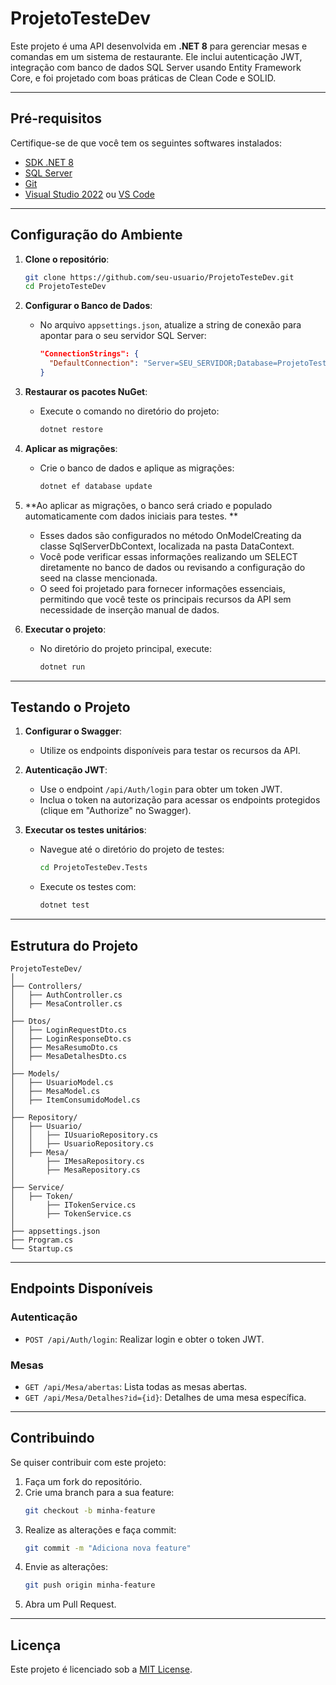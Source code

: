 ﻿# **ProjetoTesteDev**

Este projeto é uma API desenvolvida em **.NET 8** para gerenciar mesas e comandas em um sistema de restaurante. Ele inclui autenticação JWT, integração com banco de dados SQL Server usando Entity Framework Core, e foi projetado com boas práticas de Clean Code e SOLID.

---

## **Pré-requisitos**

Certifique-se de que você tem os seguintes softwares instalados:

- [SDK .NET 8](https://dotnet.microsoft.com/download)
- [SQL Server](https://www.microsoft.com/pt-br/sql-server)
- [Git](https://git-scm.com/)
- [Visual Studio 2022](https://visualstudio.microsoft.com/) ou [VS Code](https://code.visualstudio.com/)

---

## **Configuração do Ambiente**

1. **Clone o repositório**:
   ```bash
   git clone https://github.com/seu-usuario/ProjetoTesteDev.git
   cd ProjetoTesteDev
   ```

2. **Configurar o Banco de Dados**:
   - No arquivo `appsettings.json`, atualize a string de conexão para apontar para o seu servidor SQL Server:
     ```json
     "ConnectionStrings": {
       "DefaultConnection": "Server=SEU_SERVIDOR;Database=ProjetoTesteDev;Trusted_Connection=True;MultipleActiveResultSets=true"
     }
     ```

3. **Restaurar os pacotes NuGet**:
   - Execute o comando no diretório do projeto:
     ```bash
     dotnet restore
     ```

4. **Aplicar as migrações**:
   - Crie o banco de dados e aplique as migrações:
     ```bash
     dotnet ef database update
     ```
5. **Ao aplicar as migrações, o banco será criado e populado automaticamente com dados iniciais para testes. **
    - Esses dados são configurados no método OnModelCreating da classe SqlServerDbContext, localizada na pasta DataContext.
    - Você pode verificar essas informações realizando um SELECT diretamente no banco de dados ou revisando a configuração do seed na classe mencionada.
    - O seed foi projetado para fornecer informações essenciais, permitindo que você teste os principais recursos da API sem necessidade de inserção manual de dados.
  
6. **Executar o projeto**:
   - No diretório do projeto principal, execute:
     ```bash
     dotnet run
     ```

---

## **Testando o Projeto**

1. **Configurar o Swagger**:
   - Utilize os endpoints disponíveis para testar os recursos da API.

2. **Autenticação JWT**:
   - Use o endpoint `/api/Auth/login` para obter um token JWT.
   - Inclua o token na autorização para acessar os endpoints protegidos (clique em "Authorize" no Swagger).

3. **Executar os testes unitários**:
   - Navegue até o diretório do projeto de testes:
     ```bash
     cd ProjetoTesteDev.Tests
     ```
   - Execute os testes com:
     ```bash
     dotnet test
     ```

---

## **Estrutura do Projeto**

```plaintext
ProjetoTesteDev/
│
├── Controllers/
│   ├── AuthController.cs
│   ├── MesaController.cs
│
├── Dtos/
│   ├── LoginRequestDto.cs
│   ├── LoginResponseDto.cs
│   ├── MesaResumoDto.cs
│   ├── MesaDetalhesDto.cs
│
├── Models/
│   ├── UsuarioModel.cs
│   ├── MesaModel.cs
│   ├── ItemConsumidoModel.cs
│
├── Repository/
│   ├── Usuario/
│   │   ├── IUsuarioRepository.cs
│   │   ├── UsuarioRepository.cs
│   ├── Mesa/
│       ├── IMesaRepository.cs
│       ├── MesaRepository.cs
│
├── Service/
│   ├── Token/
│       ├── ITokenService.cs
│       ├── TokenService.cs
│
├── appsettings.json
├── Program.cs
└── Startup.cs
```

---

## **Endpoints Disponíveis**

### **Autenticação**
- `POST /api/Auth/login`: Realizar login e obter o token JWT.

### **Mesas**
- `GET /api/Mesa/abertas`: Lista todas as mesas abertas.
- `GET /api/Mesa/Detalhes?id={id}`: Detalhes de uma mesa específica.

---

## **Contribuindo**

Se quiser contribuir com este projeto:

1. Faça um fork do repositório.
2. Crie uma branch para a sua feature:
   ```bash
   git checkout -b minha-feature
   ```
3. Realize as alterações e faça commit:
   ```bash
   git commit -m "Adiciona nova feature"
   ```
4. Envie as alterações:
   ```bash
   git push origin minha-feature
   ```
5. Abra um Pull Request.

---

## **Licença**

Este projeto é licenciado sob a [MIT License](LICENSE).

